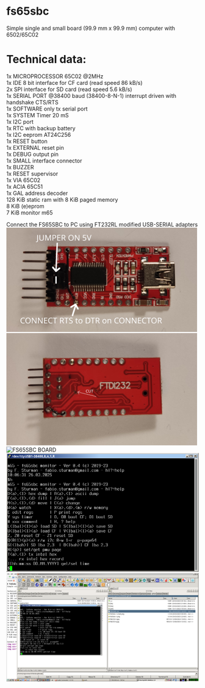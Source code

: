 # fs65sbc
Simple single and small board (99.9 mm x 99.9 mm) computer with 6502/65C02

# Technical data:  
1x MICROPROCESSOR 65C02 @2MHz  
1x IDE 8 bit interface for CF card (read speed 86 kB/s)  
2x SPI interface for SD card  (read speed 5.6 kB/s)  
1x SERIAL PORT @38400 baud (38400-8-N-1) interrupt driven with handshake CTS/RTS  
1x SOFTWARE only tx serial port  
1x SYSTEM Timer 20 mS  
1x I2C port  
1x RTC with backup battery  
1x I2C eeprom AT24C256  
1x RESET button  
1x EXTERNAL reset pin  
1x DEBUG output pin  
1x SMALL interface connector  
1x BUZZER  
1x RESET supervisor  
1x VIA 65C02  
1x ACIA 65C51  
1x GAL address decoder  
128 KiB static ram with 8 KiB paged memory  
8 KiB (e)eprom  
7 KiB monitor m65  

Connect the FS65SBC to PC using FT232RL modified USB-SERIAL adapters  
<img src="./img/ftdi232-t.jpg" alt="Adapter top" width=500/>  
<img src="./img/ftdi232-b.jpg" alt="Adapter bottom" width=500/>  
<img src="./img/fs65sbc-1.png" alt="FS65SBC BOARD" width=800/>  
<img src="./img/fs65sbc-screen2.png" alt="SCREENSHOT2"/>  
<img src="./img/fs65sbc-screen.png" alt="SCREENSHOT" width=1000/>
